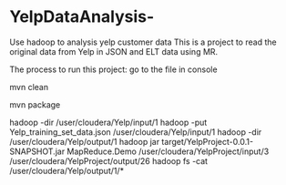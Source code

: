 
# YelpDataAnalysis-
Use hadoop to analysis yelp customer data
This is a project to read the original data from Yelp in JSON and ELT data using MR.

The process to run this project:
go to the file in console

mvn clean

mvn package

hadoop -dir /user/cloudera/Yelp/input/1
hadoop -put Yelp_training_set_data.json /user/cloudera/Yelp/input/1
hadoop -dir /user/cloudera/Yelp/output/1
hadoop jar target/YelpProject-0.0.1-SNAPSHOT.jar MapReduce.Demo /user/cloudera/YelpProject/input/3 /user/cloudera/YelpProject/output/26
hadoop fs -cat /user/cloudera/Yelp/output/1/*


